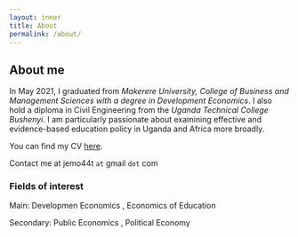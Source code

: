 ```yaml
---
layout: inner
title: About
permalink: /about/
---
```

## About me

In May 2021, I graduated from _Makerere University, College of Business and Management Sciences with a degree in Development Economics_. I also hold a diploma in Civil Engineering from the _Uganda Technical College Bushenyi_. I am particularly passionate about examining effective and evidence-based education policy in Uganda and Africa more broadly.

You can find my CV [here](https://www.dropbox.com/s/ntsayn3jqypjrlp/Ahabyona%20James%20CV%20updated%20Oct%202021.pdf?dl=0).

Contact me at jemo44t `at` gmail `dot` com

### Fields of interest

Main: Developmen Economics , Economics of Education

Secondary: Public Economics , Political Economy

